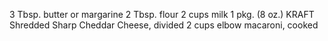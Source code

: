 3 Tbsp. butter or margarine
2 Tbsp. flour
2 cups milk
1 pkg. (8 oz.) KRAFT Shredded Sharp Cheddar Cheese, divided
2 cups elbow macaroni, cooked